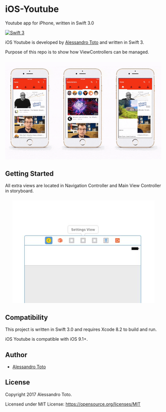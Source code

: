 # iOS-Youtube
Youtube app for iPhone, written in Swift 3.0

[![Swift 3](https://img.shields.io/badge/Swift-3.0-orange.svg?style=flat)](https://swift.org)



iOS Youtube is developed by [Alessandro Toto](https://github.com/PumaDev310) and written in Swift 3.

Purpose of this repo is to show how ViewControllers can be managed.

<h3 align="center">
<img src="screenshot.gif" alt="Screenshot of iOS Youtube" />
</h3>

## Getting Started

All extra views are located in Navigation Controller and Main View Controller in storyboard.
<h3 align="center">
<img src="Screen Shot.jpg" alt="Screenshot of extra views" />
</h3>

## Compatibility

This project is written in Swift 3.0 and requires Xcode 8.2 to build and run.

iOS Youtube is compatible with iOS 9.1+.

## Author

* [Alessandro Toto](https://github.com/PumaDev310)

## License

Copyright 2017 Alessandro Toto.

Licensed under MIT License: https://opensource.org/licenses/MIT
